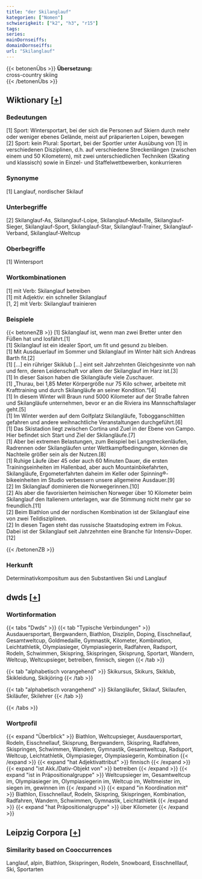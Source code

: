 ```yaml
---
title: "der Skilanglauf"
kategorien: ["Nomen"]
schwierigkeit: ["k2", "h3", "r15"]
tags:
series:
mainDornseiffs:
domainDornseiffs:
url: "Skilanglauf"
---
```


{{< betonenÜbs >}}
**Übersetzung:**  
cross-country skiing  
{{< /betonenÜbs >}}

## Wiktionary [[+](https://de.wiktionary.org/wiki/Skilanglauf)]

### Bedeutungen
[1] Sport: Wintersportart, bei der sich die Personen auf Skiern durch mehr oder weniger ebenes Gelände, meist auf präparierten Loipen, bewegen  
[2] Sport: kein Plural: Sportart, bei der Sportler unter Ausübung von [1] in verschiedenen Disziplinen, d.h. auf verschiedene Streckenlängen (zwischen einem und 50 Kilometern), mit zwei unterschiedlichen Techniken (Skating und klassisch) sowie in Einzel- und Staffelwettbewerben, konkurrieren  

### Synonyme
[1] Langlauf, nordischer Skilauf  

### Unterbegriffe
[2] Skilanglauf-As, Skilanglauf-Loipe, Skilanglauf-Medaille, Skilanglauf-Sieger, Skilanglauf-Sport, Skilanglauf-Star, Skilanglauf-Trainer, Skilanglauf-Verband, Skilanglauf-Weltcup  

### Oberbegriffe
[1] Wintersport  

### Wortkombinationen
[1] mit Verb: Skilanglauf betreiben  
[1] mit Adjektiv: ein schneller Skilanglauf  
[1, 2] mit Verb: Skilanglauf trainieren  

### Beispiele
{{< betonenZB >}}
[1] Skilanglauf ist, wenn man zwei Bretter unter den Füßen hat und losfährt.[1]  
[1] Skilanglauf ist ein idealer Sport, um fit und gesund zu bleiben.  
[1] Mit Ausdauerlauf im Sommer und Skilanglauf im Winter hält sich Andreas Barth fit.[2]  
[1] […] ein rühriger Skiklub […] eint seit Jahrzehnten Gleichgesinnte von nah und fern, deren Leidenschaft vor allem der Skilanglauf im Harz ist.[3]  
[1] In dieser Saison haben die Skilangläufe viele Zuschauer.  
[1] „Thurau, bei 1,85 Meter Körpergröße nur 75 Kilo schwer, arbeitete mit Krafttraining und durch Skilangläufe an seiner Kondition.“[4]  
[1] In diesem Winter will Braun rund 5000 Kilometer auf der Straße fahren und Skilangläufe unternehmen, bevor er an die Riviera ins Mannschaftslager geht.[5]  
[1] Im Winter werden auf dem Golfplatz Skilangläufe, Tobogganschlitten gefahren und andere weihnachtliche Veranstaltungen durchgeführt.[6]  
[1] Das Skistadion liegt zwischen Cortina und Zuel in der Ebene von Campo. Hier befindet sich Start und Ziel der Skilangläufe.[7]  
[1] Aber bei extremen Belastungen, zum Beispiel bei Langstreckenläufen, Radrennen oder Skilangläufen unter Wettkampfbedingungen, können die Nachteile größer sein als der Nutzen.[8]  
[1] Ruhige Läufe über 45 oder auch 60 Minuten Dauer, die ersten Trainingseinheiten im Hallenbad, aber auch Mountainbikefahrten, Skilangläufe, Ergometerfahrten daheim im Keller oder Spinning®-bikeeinheiten im Studio verbessern unsere allgemeine Ausdauer.[9]  
[2] Im Skilanglauf dominieren die Norwegerinnen.[10]  
[2] Als aber die favorisierten heimischen Norweger über 10 Kilometer beim Skilanglauf den Italienern unterlagen, war die Stimmung nicht mehr gar so freundlich.[11]  
[2] Beim Biathlon und der nordischen Kombination ist der Skilanglauf eine von zwei Teildisziplinen.  
[2] In diesen Tagen steht das russische Staatsdoping extrem im Fokus. Dabei ist der Skilanglauf seit Jahrzehnten eine Branche für Intensiv-Doper.[12]  

{{< /betonenZB >}}
### Herkunft
Determinativkompositum aus den Substantiven Ski und Langlauf  



## dwds [[+](https://www.dwds.de/wb/Skilanglauf)]

### Wortinformation
{{< tabs "Dwds" >}}
{{< tab "Typische Verbindungen" >}}
Ausdauersportart, Bergwandern, Biathlon, Disziplin, Doping, Eisschnellauf, Gesamtweltcup, Goldmedaille, Gymnastik, Kilometer, Kombination, Leichtathletik, Olympiasieger, Olympiasiegerin, Radfahren, Radsport, Rodeln, Schwimmen, Skispring, Skispringen, Skisprung, Sportart, Wandern, Weltcup, Weltcupsieger, betreiben, finnisch, siegen
{{< /tab >}}

{{< tab "alphabetisch vorangehend" >}}
Skikursus, Skikurs, Skiklub, Skikleidung, Skikjöring
{{< /tab >}}

{{< tab "alphabetisch vorangehend" >}}
Skilangläufer, Skilauf, Skilaufen, Skiläufer, Skilehrer
{{< /tab >}}

{{< /tabs >}}

### Wortprofil
{{< expand "Überblick" >}} Biathlon, Weltcupsieger, Ausdauersportart, Rodeln, Eisschnellauf, Skisprung, Bergwandern, Skispring, Radfahren, Skispringen, Schwimmen, Wandern, Gymnastik, Gesamtweltcup, Radsport, Weltcup, Leichtathletik, Olympiasieger, Olympiasiegerin, Kombination {{< /expand >}}
{{< expand "hat Adjektivattribut" >}} finnisch {{< /expand >}}
{{< expand "ist Akk./Dativ-Objekt von" >}} betreiben {{< /expand >}}
{{< expand "ist in Präpositionalgruppe" >}} Weltcupsieger im, Gesamtweltcup im, Olympiasieger im, Olympiasiegerin im, Weltcup im, Weltmeister im, siegen im, gewinnen im {{< /expand >}}
{{< expand "in Koordination mit" >}} Biathlon, Eisschnellauf, Rodeln, Skispring, Skispringen, Kombination, Radfahren, Wandern, Schwimmen, Gymnastik, Leichtathletik {{< /expand >}}
{{< expand "hat Präpositionalgruppe" >}} über Kilometer {{< /expand >}}

## Leipzig Corpora [[+](https://corpora.uni-leipzig.de/en/res?word=Skilanglauf&corpusId=deu_newscrawl-public_2018)]


### Similarity based on Cooccurrences
Langlauf, alpin, Biathlon, Skispringen, Rodeln, Snowboard, Eisschnelllauf, Ski, Sportarten

